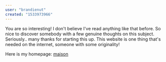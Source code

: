 ```yaml
---
user: "brandienut"
created: "1533973966"
---
```


You are so interesting! I don't believe I've read anything like that before.
So nice to discover somebody with a few genuine thoughts 
on this subject. Seriously.. many thanks for starting this up.
This website is one thing that's needed on the internet, someone with some originality!



Here is my homepage: <a href="http://hosting2.risp.ru/phpinfo.php?a%5B%5D=%3Ca+href%3Dhttp%3A%2F%2Fmetal4u.ru%2Fredirect.php%3Furl%3Dhttp%3A%2F%2Friverizpev.blogpostie.com%2F782577%2Ftout-sur-plombier-pas-cher%3Emaison%3C%2Fa%3E">maison</a>
